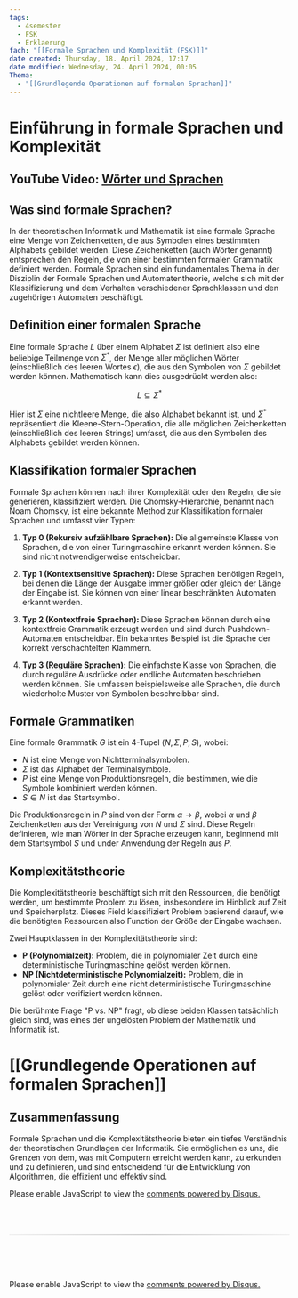 ```yaml
---
tags:
  - 4semester
  - FSK
  - Erklaerung
fach: "[[Formale Sprachen und Komplexität (FSK)]]"
date created: Thursday, 18. April 2024, 17:17
date modified: Wednesday, 24. April 2024, 00:05
Thema:
  - "[[Grundlegende Operationen auf formalen Sprachen]]"
---
```


# Einführung in formale Sprachen und Komplexität

## YouTube Video: [Wörter und Sprachen](https://www.youtube.com/watch?v=JAvIyh0rIV4)

## Was sind formale Sprachen?

In der theoretischen Informatik und Mathematik ist eine formale Sprache eine Menge von Zeichenketten, die aus Symbolen eines bestimmten Alphabets gebildet werden. Diese Zeichenketten (auch Wörter genannt) entsprechen den Regeln, die von einer bestimmten formalen Grammatik definiert werden. Formale Sprachen sind ein fundamentales Thema in der Disziplin der Formale Sprachen und Automatentheorie, welche sich mit der Klassifizierung und dem Verhalten verschiedener Sprachklassen und den zugehörigen Automaten beschäftigt.

## Definition einer formalen Sprache

Eine formale Sprache $L$ über einem Alphabet $\Sigma$ ist definiert also eine beliebige Teilmenge von $\Sigma^*$, der Menge aller möglichen Wörter (einschließlich des leeren Wortes $\epsilon$), die aus den Symbolen von $\Sigma$ gebildet werden können. Mathematisch kann dies ausgedrückt werden also:

$$
 L \subseteq \Sigma^*
$$

Hier ist $\Sigma$ eine nichtleere Menge, die also Alphabet bekannt ist, und $\Sigma^*$ repräsentiert die Kleene-Stern-Operation, die alle möglichen Zeichenketten (einschließlich des leeren Strings) umfasst, die aus den Symbolen des Alphabets gebildet werden können.

## Klassifikation formaler Sprachen

Formale Sprachen können nach ihrer Komplexität oder den Regeln, die sie generieren, klassifiziert werden. Die Chomsky-Hierarchie, benannt nach Noam Chomsky, ist eine bekannte Method zur Klassifikation formaler Sprachen und umfasst vier Typen:

1. **Typ 0 (Rekursiv aufzählbare Sprachen):** Die allgemeinste Klasse von Sprachen, die von einer Turingmaschine erkannt werden können. Sie sind nicht notwendigerweise entscheidbar.
2. **Typ 1 (Kontextsensitive Sprachen):** Diese Sprachen benötigen Regeln, bei denen die Länge der Ausgabe immer größer oder gleich der Länge der Eingabe ist. Sie können von einer linear beschränkten Automaten erkannt werden.

3. **Typ 2 (Kontextfreie Sprachen):** Diese Sprachen können durch eine kontextfreie Grammatik erzeugt werden und sind durch Pushdown-Automaten entscheidbar. Ein bekanntes Beispiel ist die Sprache der korrekt verschachtelten Klammern.

4. **Typ 3 (Reguläre Sprachen):** Die einfachste Klasse von Sprachen, die durch reguläre Ausdrücke oder endliche Automaten beschrieben werden können. Sie umfassen beispielsweise alle Sprachen, die durch wiederholte Muster von Symbolen beschreibbar sind.

## Formale Grammatiken

Eine formale Grammatik $G$ ist ein 4-Tupel $(N, \Sigma, P, S)$, wobei:

- $N$ ist eine Menge von Nichtterminalsymbolen.
- $\Sigma$ ist das Alphabet der Terminalsymbole.
- $P$ ist eine Menge von Produktionsregeln, die bestimmen, wie die Symbole kombiniert werden können.
- $S \in N$ ist das Startsymbol.

Die Produktionsregeln in $P$ sind von der Form $\alpha \rightarrow \beta$, wobei $\alpha$ und $\beta$ Zeichenketten aus der Vereinigung von $N$ und $\Sigma$ sind. Diese Regeln definieren, wie man Wörter in der Sprache erzeugen kann, beginnend mit dem Startsymbol $S$ und under Anwendung der Regeln aus $P$.

## Komplexitätstheorie

Die Komplexitätstheorie beschäftigt sich mit den Ressourcen, die benötigt werden, um bestimmte Problem zu lösen, insbesondere im Hinblick auf Zeit und Speicherplatz. Dieses Field klassifiziert Problem basierend darauf, wie die benötigten Ressourcen also Function der Größe der Eingabe wachsen.

Zwei Hauptklassen in der Komplexitätstheorie sind:

- **P (Polynomialzeit):** Problem, die in polynomialer Zeit durch eine deterministische Turingmaschine gelöst werden können.
- **NP (Nichtdeterministische Polynomialzeit):** Problem, die in polynomialer Zeit durch eine nicht deterministische Turingmaschine gelöst oder verifiziert werden können.

Die berühmte Frage "P vs. NP" fragt, ob diese beiden Klassen tatsächlich gleich sind, was eines der ungelösten Problem der Mathematik und Informatik ist.

# [[Grundlegende Operationen auf formalen Sprachen]]

## Zusammenfassung

Formale Sprachen und die Komplexitätstheorie bieten ein tiefes Verständnis der theoretischen Grundlagen der Informatik. Sie ermöglichen es uns, die Grenzen von dem, was mit Computern erreicht werden kann, zu erkunden und zu definieren, und sind entscheidend für die Entwicklung von Algorithmen, die effizient und effektiv sind.

<!-- DISQUS SCRIPT COMMENT START -->

<!-- DISQUS RECOMMENDATION START -->

<div id="disqus_recommendations"></div>

<script> 
(function() { // REQUIRED CONFIGURATION VARIABLE: EDIT THE SHORTNAME BELOW
var d = document, s = d.createElement('script'); // IMPORTANT: Replace EXAMPLE with your forum shortname!
s.src = 'https://myuninotes.disqus.com/recommendations.js'; s.setAttribute('data-timestamp', +new Date());
(d.head || d.body).appendChild(s);
})();
</script>
<noscript>
Please enable JavaScript to view the 
<a href="https://disqus.com/?ref_noscript" rel="nofollow">
comments powered by Disqus.
</a>
</noscript>

<!-- DISQUS RECOMMENDATION END -->

<hr style="border: none; height: 2px; background: linear-gradient(to right, #f0f0f0, #ccc, #f0f0f0); margin-top: 4rem; margin-bottom: 5rem;">
<div id="disqus_thread"></div>
<script>
    /**
    *  RECOMMENDED CONFIGURATION VARIABLES: EDIT AND UNCOMMENT THE SECTION BELOW TO INSERT DYNAMIC VALUES FROM YOUR PLATFORM OR CMS.
    *  LEARN WHY DEFINING THESE VARIABLES IS IMPORTANT: https://disqus.com/admin/universalcode/#configuration-variables    */
    /*
    var disqus_config = function () {
    this.page.url = PAGE_URL;  // Replace PAGE_URL with your page's canonical URL variable
    this.page.identifier = PAGE_IDENTIFIER; // Replace PAGE_IDENTIFIER with your page's unique identifier variable
    };
    */
    (function() { // DON'T EDIT BELOW THIS LINE
    var d = document, s = d.createElement('script');
    s.src = 'https://myuninotes.disqus.com/embed.js';
    s.setAttribute('data-timestamp', +new Date());
    (d.head || d.body).appendChild(s);
    })();
</script>
<noscript>Please enable JavaScript to view the <a href="https://disqus.com/?ref_noscript">comments powered by Disqus.</a></noscript>

<!-- DISQUS SCRIPT COMMENT END -->
